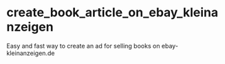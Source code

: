 # create_book_article_on_ebay_kleinanzeigen
Easy and fast way to create an ad for selling books on ebay-kleinanzeigen.de 
